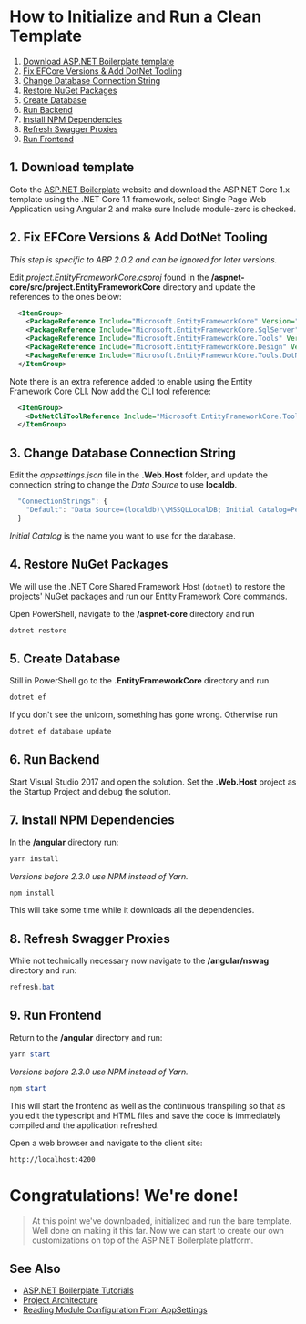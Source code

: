 # How to Initialize and Run a Clean Template
1. [Download ASP\.NET Boilerplate template](#1-download-template)
2. [Fix EFCore Versions & Add DotNet Tooling](#2-fix-efcore-versions--add-dotnet-tooling)
3. [Change Database Connection String](#3-change-database-connection-string)
4. [Restore NuGet Packages](#4-restore-nuget-packages)
5. [Create Database](#5-create-database)
6. [Run Backend](#6-run-backend)
7. [Install NPM Dependencies](#7-install-npm-dependencies)
8. [Refresh Swagger Proxies](#8-refresh-swagger-proxies)
9. [Run Frontend](#9-run-frontend)

## 1. Download template
Goto the [ASP.NET Boilerplate](https://www.aspnetboilerplate.com) website and download the ASP\.NET Core 1.x template using the .NET Core 1.1 framework, select Single Page Web Application using Angular 2 and make sure Include module-zero is checked.

## 2. Fix EFCore Versions & Add DotNet Tooling
_This step is specific to ABP 2.0.2 and can be ignored for later versions._

Edit _project.EntityFrameworkCore.csproj_ found in the __/aspnet-core/src/project.EntityFrameworkCore__ directory and update the references to the ones below:
```xml
  <ItemGroup>
    <PackageReference Include="Microsoft.EntityFrameworkCore" Version="1.1.2" />
    <PackageReference Include="Microsoft.EntityFrameworkCore.SqlServer" Version="1.1.2" />
    <PackageReference Include="Microsoft.EntityFrameworkCore.Tools" Version="1.1.1" />
    <PackageReference Include="Microsoft.EntityFrameworkCore.Design" Version="1.1.2" />
    <PackageReference Include="Microsoft.EntityFrameworkCore.Tools.DotNet" Version="1.0.1" />
  </ItemGroup>
```
Note there is an extra reference added to enable using the Entity Framework Core CLI. Now add the CLI tool reference:
```xml
  <ItemGroup>
    <DotNetCliToolReference Include="Microsoft.EntityFrameworkCore.Tools.DotNet" Version="1.0.1" />
  </ItemGroup>
```

## 3. Change Database Connection String
Edit the _appsettings.json_ file in the __.Web.Host__ folder, and update the connection string to change the *Data Source* to use __localdb__.
```javascript
  "ConnectionStrings": {
    "Default": "Data Source=(localdb)\\MSSQLLocalDB; Initial Catalog=PeopleProject;"
  }
```
*Initial Catalog* is the name you want to use for the database.

## 4. Restore NuGet Packages
We will use the .NET Core Shared Framework Host (`dotnet`) to restore the projects' NuGet packages and run our Entity Framework Core commands.

Open PowerShell, navigate to the __/aspnet-core__ directory and run
```powershell
dotnet restore
```

## 5. Create Database
Still in PowerShell go to the __.EntityFrameworkCore__ directory and run

```powershell
dotnet ef
```

If you don't see the unicorn, something has gone wrong. Otherwise run

```powershell
dotnet ef database update
```

## 6. Run Backend
Start Visual Studio 2017 and open the solution. Set the __.Web.Host__ project as the Startup Project and debug the solution.

## 7. Install NPM Dependencies
In the __/angular__ directory run:
```powershell
yarn install
```

_Versions before 2.3.0 use NPM instead of Yarn._
```powershell
npm install
```


This will take some time while it downloads all the dependencies.

## 8. Refresh Swagger Proxies
While not technically necessary now navigate to the __/angular/nswag__ directory and run:
```powershell
refresh.bat
```

## 9. Run Frontend
Return to the __/angular__ directory and run:
```powershell
yarn start
```

_Versions before 2.3.0 use NPM instead of Yarn._
```powershell
npm start
```

This will start the frontend as well as the continuous transpiling so that as you edit the typescript and HTML files and save the code is immediately compiled and the application refreshed.

Open a web browser and navigate to the client site:
```
http://localhost:4200
```
# Congratulations! We're done!
> At this point we've downloaded, initialized and run the bare template. Well done on making it this far.
> Now we can start to create our own customizations on top of the ASP\.NET Boilerplate platform.

## See Also
* [ASP\.NET Boilerplate Tutorials](../README.md)
* [Project Architecture](projectarchitecture.md)
* [Reading Module Configuration From AppSettings](moduleconfig.md)